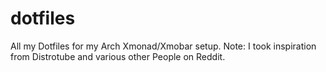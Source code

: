 # dotfiles
All my Dotfiles for my Arch Xmonad/Xmobar setup. 
Note: I took inspiration from Distrotube and various other People on Reddit. 


